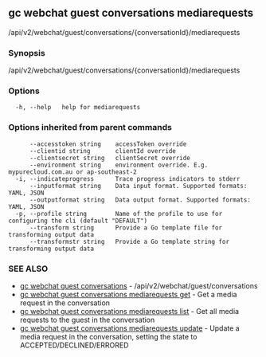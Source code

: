 ## gc webchat guest conversations mediarequests

/api/v2/webchat/guest/conversations/{conversationId}/mediarequests

### Synopsis

/api/v2/webchat/guest/conversations/{conversationId}/mediarequests

### Options

```
  -h, --help   help for mediarequests
```

### Options inherited from parent commands

```
      --accesstoken string    accessToken override
      --clientid string       clientId override
      --clientsecret string   clientSecret override
      --environment string    environment override. E.g. mypurecloud.com.au or ap-southeast-2
  -i, --indicateprogress      Trace progress indicators to stderr
      --inputformat string    Data input format. Supported formats: YAML, JSON
      --outputformat string   Data output format. Supported formats: YAML, JSON
  -p, --profile string        Name of the profile to use for configuring the cli (default "DEFAULT")
      --transform string      Provide a Go template file for transforming output data
      --transformstr string   Provide a Go template string for transforming output data
```

### SEE ALSO

* [gc webchat guest conversations](gc_webchat_guest_conversations.html)	 - /api/v2/webchat/guest/conversations
* [gc webchat guest conversations mediarequests get](gc_webchat_guest_conversations_mediarequests_get.html)	 - Get a media request in the conversation
* [gc webchat guest conversations mediarequests list](gc_webchat_guest_conversations_mediarequests_list.html)	 - Get all media requests to the guest in the conversation
* [gc webchat guest conversations mediarequests update](gc_webchat_guest_conversations_mediarequests_update.html)	 - Update a media request in the conversation, setting the state to ACCEPTED/DECLINED/ERRORED


